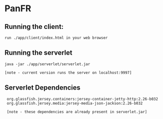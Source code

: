 # PanFR

## Running the client:  
    run ./app/client/index.html in your web browser

## Running the serverlet  
    java -jar ./app/serverlet/serverlet.jar
    
    [note - current version runs the server on localhost:9997]

## Serverlet Dependencies  
     org.glassfish.jersey.containers:jersey-container-jetty-http:2.26-b032  
     org.glassfish.jersey.media:jersey-media-json-jackson:2.26-b032
     
     [note - these dependencies are already present in serverlet.jar]
